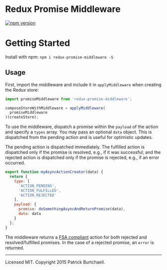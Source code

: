 # Redux Promise Middleware

[![npm version](https://img.shields.io/npm/v/redux-promise-middleware.svg?style=flat-square)](https://www.npmjs.com/package/redux-promise-middleware)

# Getting Started

Install with npm: `npm i redux-promise-middleware -S`

## Usage

First, import the middleware and include it in `applyMiddleware` when creating the Redux store:

```js
import promiseMiddleware from 'redux-promise-middleware';

composeStoreWithMiddleware = applyMiddleware(
  promiseMiddleware
)(createStore);

```

To use the middleware, dispatch a promise within the `payload` of the action and specify a `types` array. You may pass an optional `data` object. This is dispatched from the pending action and is useful for optimistic updates.

The pending action is dispatched immediately. The fulfilled action is dispatched only if the promise is resolved, e.g., if it was successful; and the rejected action is dispatched only if the promise is rejected, e.g., if an error occurred.

```js
export function myAsyncActionCreator(data) {
  return {
    type: [
      'ACTION_PENDING',
      'ACTION_FULFILLED',
      'ACTION_REJECTED'
    ],
    payload: {
      promise: doSomethingAsyncAndReturnPromise(data),
      data: data
    }
  };
}
```

The middleware returns a [FSA compliant](https://github.com/acdlite/flux-standard-action) action for both rejected and resolved/fulfilled promises. In the case of a rejected promise, an `error` is returned.

---
Licensed MIT. Copyright 2015 Patrick Burtchaell.
